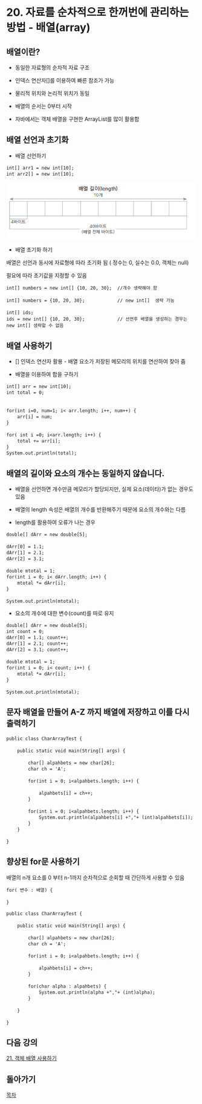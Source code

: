 # 20. 자료를 순차적으로 한꺼번에 관리하는 방법 - 배열(array)

## 배열이란?

- 동일한 자료형의 순차적 자료 구조

- 인덱스 연산자[]를 이용하여 빠른 참조가 가능

- 물리적 위치와 논리적 위치가 동일

- 배열의 순서는 0부터 시작

- 자바에서는 객체 배열을 구현한 ArrayList를 많이 활용함


## 배열 선언과 초기화

- 배열 선언하기 
```
int[] arr1 = new int[10];
int arr2[] = new int[10];
```
![arraymem](./img/arraymem.png)

- 배열 초기화 하기
 
 배열은 선언과 동시에 자료형에 따라 초기화 됨 ( 정수는 0, 실수는 0.0, 객체는 null)

 필요에 따라 초기값을 지정할 수 있음

```
int[] numbers = new int[] {10, 20, 30};  //개수 생략해야 함

int[] numbers = {10, 20, 30};            // new int[]  생략 가능 

int[] ids; 
ids = new int[] {10, 20, 30};            // 선언후 배열을 생성하는 경우는 new int[] 생략할 수 없음
```


## 배열 사용하기

- [] 인덱스 연산자 활용 - 배열 요소가 저장된 메모리의 위치를 연산하여 찾아 줌

- 배열을 이용하여 합을 구하기

```
int[] arr = new int[10];
int total = 0;
		
		
for(int i=0, num=1; i< arr.length; i++, num++) {
	arr[i] = num;
}
		
for( int i =0; i<arr.length; i++) {
	total += arr[i];	
}
System.out.println(total);
```

## 배열의 길이와 요소의 개수는 동일하지 않습니다.

- 배열을 선언하면 개수만큼 메모리가 할당되지만, 실제 요소(데이타)가 없는 경우도 있음

- 배열의 length 속성은 배열의 개수를 반환해주기 때문에 요소의 개수와는 다름

- length를 활용하여 오류가 나는 경우 
```
double[] dArr = new double[5];
		
dArr[0] = 1.1;  
dArr[1] = 2.1; 
dArr[2] = 3.1; 
		
double mtotal = 1;
for(int i = 0; i< dArr.length; i++) {
	mtotal *= dArr[i];
}
		
System.out.println(mtotal);
```	

- 요소의 개수에 대한 변수(count)를 따로 유지
```
double[] dArr = new double[5];
int count = 0;
dArr[0] = 1.1; count++; 
dArr[1] = 2.1; count++;
dArr[2] = 3.1; count++;
		
double mtotal = 1;
for(int i = 0; i< count; i++) {
	mtotal *= dArr[i];
}
		
System.out.println(mtotal);
```

## 문자 배열을 만들어 A-Z 까지 배열에 저장하고 이를 다시 출력하기
```
public class CharArrayTest {

	public static void main(String[] args) {

		char[] alpahbets = new char[26];
		char ch = 'A';
		
		for(int i = 0; i<alpahbets.length; i++) {
			
			alpahbets[i] = ch++;
		}
		
		for(int i = 0; i<alpahbets.length; i++) {
			System.out.println(alpahbets[i] +","+ (int)alpahbets[i]);
		}
	}

}
```

## 향상된 for문 사용하기

배열의 n개 요소를 0 부터 n-1까지 순차적으로 순회할 때 간단하게 사용할 수 있음

```
for( 변수 : 배열) {

}
```


```
public class CharArrayTest {

	public static void main(String[] args) {

		char[] alpahbets = new char[26];
		char ch = 'A';
		
		for(int i = 0; i<alpahbets.length; i++) {
			
			alpahbets[i] = ch++;
		}
		
		for(char alpha : alpahbets) {
			System.out.println(alpha +","+ (int)alpha);
		}

	}

}
```
## 다음 강의
[21. 객체 배열 사용하기](../2-21/README.md)

## 돌아가기
[목차](../README.md)
